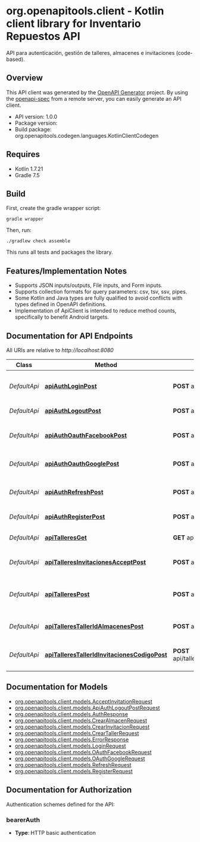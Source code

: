 # org.openapitools.client - Kotlin client library for Inventario Repuestos API

API para autenticación, gestión de talleres, almacenes e invitaciones (code-based).

## Overview
This API client was generated by the [OpenAPI Generator](https://openapi-generator.tech) project.  By using the [openapi-spec](https://github.com/OAI/OpenAPI-Specification) from a remote server, you can easily generate an API client.

- API version: 1.0.0
- Package version: 
- Build package: org.openapitools.codegen.languages.KotlinClientCodegen

## Requires

* Kotlin 1.7.21
* Gradle 7.5

## Build

First, create the gradle wrapper script:

```
gradle wrapper
```

Then, run:

```
./gradlew check assemble
```

This runs all tests and packages the library.

## Features/Implementation Notes

* Supports JSON inputs/outputs, File inputs, and Form inputs.
* Supports collection formats for query parameters: csv, tsv, ssv, pipes.
* Some Kotlin and Java types are fully qualified to avoid conflicts with types defined in OpenAPI definitions.
* Implementation of ApiClient is intended to reduce method counts, specifically to benefit Android targets.

<a id="documentation-for-api-endpoints"></a>
## Documentation for API Endpoints

All URIs are relative to *http://localhost:8080*

Class | Method | HTTP request | Description
------------ | ------------- | ------------- | -------------
*DefaultApi* | [**apiAuthLoginPost**](docs/DefaultApi.md#apiauthloginpost) | **POST** api/auth/login | Login con username o email + password
*DefaultApi* | [**apiAuthLogoutPost**](docs/DefaultApi.md#apiauthlogoutpost) | **POST** api/auth/logout | Revocar refresh token
*DefaultApi* | [**apiAuthOauthFacebookPost**](docs/DefaultApi.md#apiauthoauthfacebookpost) | **POST** api/auth/oauth/facebook | Login/registro con Facebook access token
*DefaultApi* | [**apiAuthOauthGooglePost**](docs/DefaultApi.md#apiauthoauthgooglepost) | **POST** api/auth/oauth/google | Login/registro con Google ID Token
*DefaultApi* | [**apiAuthRefreshPost**](docs/DefaultApi.md#apiauthrefreshpost) | **POST** api/auth/refresh | Obtener nuevo access token usando refresh token
*DefaultApi* | [**apiAuthRegisterPost**](docs/DefaultApi.md#apiauthregisterpost) | **POST** api/auth/register | Registro de usuario
*DefaultApi* | [**apiTalleresGet**](docs/DefaultApi.md#apitalleresget) | **GET** api/talleres | Listar talleres del usuario autenticado
*DefaultApi* | [**apiTalleresInvitacionesAcceptPost**](docs/DefaultApi.md#apitalleresinvitacionesacceptpost) | **POST** api/talleres/invitaciones/accept | Aceptar invitación por código
*DefaultApi* | [**apiTalleresPost**](docs/DefaultApi.md#apitallerespost) | **POST** api/talleres | Crear taller (usuario autenticado es propietario)
*DefaultApi* | [**apiTalleresTallerIdAlmacenesPost**](docs/DefaultApi.md#apitallerestalleridalmacenespost) | **POST** api/talleres/{tallerId}/almacenes | Crear almacen en taller
*DefaultApi* | [**apiTalleresTallerIdInvitacionesCodigoPost**](docs/DefaultApi.md#apitallerestalleridinvitacionescodigopost) | **POST** api/talleres/{tallerId}/invitaciones/codigo | Crear invitación por código para un taller


<a id="documentation-for-models"></a>
## Documentation for Models

 - [org.openapitools.client.models.AcceptInvitationRequest](docs/AcceptInvitationRequest.md)
 - [org.openapitools.client.models.ApiAuthLogoutPostRequest](docs/ApiAuthLogoutPostRequest.md)
 - [org.openapitools.client.models.AuthResponse](docs/AuthResponse.md)
 - [org.openapitools.client.models.CrearAlmacenRequest](docs/CrearAlmacenRequest.md)
 - [org.openapitools.client.models.CrearInvitacionRequest](docs/CrearInvitacionRequest.md)
 - [org.openapitools.client.models.CrearTallerRequest](docs/CrearTallerRequest.md)
 - [org.openapitools.client.models.ErrorResponse](docs/ErrorResponse.md)
 - [org.openapitools.client.models.LoginRequest](docs/LoginRequest.md)
 - [org.openapitools.client.models.OAuthFacebookRequest](docs/OAuthFacebookRequest.md)
 - [org.openapitools.client.models.OAuthGoogleRequest](docs/OAuthGoogleRequest.md)
 - [org.openapitools.client.models.RefreshRequest](docs/RefreshRequest.md)
 - [org.openapitools.client.models.RegisterRequest](docs/RegisterRequest.md)


<a id="documentation-for-authorization"></a>
## Documentation for Authorization


Authentication schemes defined for the API:
<a id="bearerAuth"></a>
### bearerAuth

- **Type**: HTTP basic authentication

